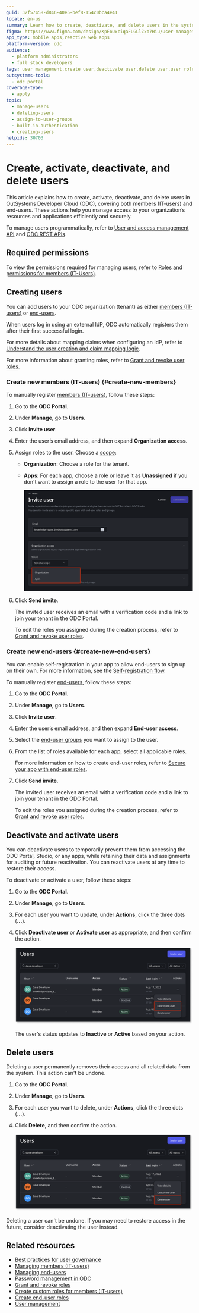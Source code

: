 ```yaml
---
guid: 32f57458-d846-40e5-bef8-154c0bca4e41
locale: en-us
summary: Learn how to create, deactivate, and delete users in the system.
figma: https://www.figma.com/design/KpEoUxciqaFLGLlZxo7Hiu/User-management?node-id=3704-89
app_type: mobile apps,reactive web apps
platform-version: odc
audience:
  - platform administrators
  - full stack developers
tags: user management,create user,deactivate user,delete user,user roles
outsystems-tools:
  - odc portal
coverage-type:
  - apply
topic:
  - manage-users
  - deleting-users
  - assign-to-user-groups
  - built-in-authentication
  - creating-users
helpids: 30703
---
```


# Create, activate, deactivate, and delete users

This article explains how to create, activate, deactivate, and delete users in OutSystems Developer Cloud (ODC), covering both members (IT-users) and end-users. These actions help you manage access to your organization’s resources and applications efficiently and securely.

<div class="info" markdown="1">

To manage users programmatically, refer to [User and access management API](../reference/apis/identity-v1.md) and [ODC REST APIs](../reference/apis/public-rest-apis/overview.md).

</div>

## Required permissions

To view the permissions required for managing users, refer to [Roles and permissions for members (IT-Users)](roles.md).

## Creating users

You can add users to your ODC organization (tenant) as either [members (IT-users)](#create-new-members) or [end-users](#create-new-end-users).

<div class="info" markdown="1">

When users log in using an external IdP, ODC automatically registers them after their first successful login.

For more details about mapping claims when configuring an IdP, refer to [Understand the user creation and claim mapping logic](../manage-platform-app-lifecycle/external-idps/intro.md#claim-mapping-logic).

For more information about granting roles, refer to [Grant and revoke user roles](grant-and-revoke-user-roles.md).

</div>

### Create new members (IT-users) {#create-new-members}

To manually register [members (IT-users)](intro.md#members-it-users), follow these steps:

1. Go to the **ODC Portal**.

1. Under **Manage**, go to **Users**.

1. Click **Invite user**.

1. Enter the user’s email address, and then expand **Organization access**.

1. Assign roles to the user. Choose a [scope](intro.md#organization-app-stage-and-app-scope):

    * **Organization**: Choose a role for the tenant.

    * **Apps**: For each app, choose a role or leave it as **Unassigned** if you don't want to assign a role to the user for that app.

      ![Screenshot of the Invite user screen in ODC Portal showing fields for email, organization access, and scope selection.](images/create-new-member-pl.png "Invite new member in ODC Portal")

1. Click **Send invite**.

    The invited user receives an email with a verification code and a link to join your tenant in the ODC Portal.

    <div class="info" markdown="1">

    To edit the roles you assigned during the creation process, refer to [Grant and revoke user roles](grant-and-revoke-user-roles.md).

    </div>

### Create new end-users {#create-new-end-users}

<div class="info" markdown="1">

 You can enable self-registration in your app to allow end-users to sign up on their own. For more information, see the [Self-registration flow](../building-apps/ui/self-registration/intro.md).

</div>

To manually register [end-users](intro.md#end-users), follow these steps:

1. Go to the **ODC Portal**.
1. Under **Manage**, go to **Users**.
1. Click **Invite user**.
1. Enter the user’s email address, and then expand **End-user access**.
1. Select the [end-user groups](./end-users/groups.md) you want to assign to the user.
1. From the list of roles available for each app, select all applicable roles.  

    For more information on how to create end-user roles, refer to [Secure your app with end-user roles](secure-app-with-roles.md#create-end-user-roles).

1. Click **Send invite**.

    The invited user receives an email with a verification code and a link to join your tenant in the ODC Portal.

    <div class="info" markdown="1">

    To edit the roles you assigned during the creation process, refer to [Grant and revoke user roles](grant-and-revoke-user-roles.md).

    </div>

## Deactivate and activate users

You can deactivate users to temporarily prevent them from accessing the ODC Portal, Studio, or any apps, while retaining their data and assignments for auditing or future reactivation. You can reactivate users at any time to restore their access.

To deactivate or activate a user, follow these steps:

1. Go to the **ODC Portal**.
1. Under **Manage**, go to **Users**.
1. For each user you want to update, under **Actions**, click the three dots (**...**).
1. Click **Deactivate user** or **Activate user** as appropriate, and then confirm the action.

    ![Screenshot illustrating the deactivation of users in the ODC Portal with the Deactivate user option highlighted.](images/deactivate-pl.png "Deactivate users in ODC Portal")

    The user's status updates to **Inactive** or **Active** based on your action.

## Delete users

Deleting a user permanently removes their access and all related data from the system. This action can't be undone.

1. Go to the **ODC Portal**.
1. Under **Manage**, go to **Users**.
1. For each user you want to delete, under **Actions**, click the three dots (**...**).
1. Click **Delete**, and then confirm the action.

    ![Screenshot illustrating the deletion of users in the ODC Portal with the Delete user option highlighted.](images/delete-pl.png "Delete users in ODC Portal")

<div class="warning" markdown="1">

Deleting a user can't be undone. If you may need to restore access in the future, consider deactivating the user instead.

</div>

## Related resources

* [Best practices for user governance](best-practices-user-management.md)
* [Managing members (IT-users)](it-users/intro.md)
* [Managing end-users](end-users/intro.md)
* [Password management in ODC](passwords.md)
* [Grant and revoke roles](grant-and-revoke-user-roles.md)
* [Create custom roles for members (IT-users)](roles.md)
* [Create end-user roles](secure-app-with-roles.md)
* [User management](intro.md)
